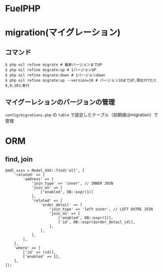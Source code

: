 # FuelPHP

# migration(マイグレーション)


## コマンド

```
$ php oil refine migrate # 最新バージョンまでUP
$ php oil refine migrate:up # 1バージョンUP
$ php oil refine migrate:down # 1バージョンdown
$ php oil refine migrate:up --version=10 # バージョン10までUP,現在が7だと8,9,10と実行
```

## マイグーレションのバージョンの管理

`config/migrations.php` の `table` で設定したテーブル（初期値はmigration）で管理


# ORM

## find, join

```
$mdl_xxxs = Model_XXX::find('all', [
    'related' => [
        'address' => [
            'join_type' => 'inner', // INNER JOIN
            'join_on' => [
                ['enabled', DB::expr(1)]
            ],
            'related' => [
                'order_detail' => [
                    'join_type' => 'left outer', // LEFT OUTRE JOIN
                    'join_on' => [
                        ['enabled', DB::expr(1)],
                        ['id', DB::expr($order_detail_id)],
                    ],
                ],
            ],
        ],
    ],
    'where' => [
        ['id' => (id)],
        ['enabled' => 1],
    ],
]);
```